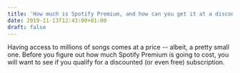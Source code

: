 ```yaml
---
title: 'How much is Spotify Premium, and how can you get it at a discount?'
date: 2019-11-13T12:43:00+01:00
draft: false
---
```


Having access to millions of songs comes at a price -- albeit, a pretty small one. Before you figure out how much Spotify Premium is going to cost, you will want to see if you qualify for a discounted (or even free) subscription.